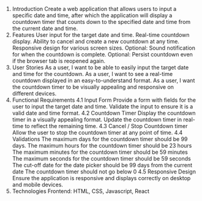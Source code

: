 1. Introduction
Create a web application that allows users to input a specific date and time, after which the application will display a countdown timer that counts down to the specified date and time from the current date and time.
2. Features
User input for the target date and time.
Real-time countdown display.
Ability to cancel and create a new countdown at any time.
Responsive design for various screen sizes.
Optional: Sound notification for when the countdown is complete.
Optional: Persist countdown even if the browser tab is reopened again.
3. User Stories
As a user, I want to be able to easily input the target date and time for the countdown.
As a user, I want to see a real-time countdown displayed in an easy-to-understand format.
As a user, I want the countdown timer to be visually appealing and responsive on different devices.
4. Functional Requirements
4.1 Input Form
Provide a form with fields for the user to input the target date and time.
Validate the input to ensure it is a valid date and time format.
4.2 Countdown Timer
Display the countdown timer in a visually appealing format.
Update the countdown timer in real-time to reflect the remaining time.
4.3 Cancel / Stop Countdown timer
Allow the user to stop the countdown timer at any point of time.
4.4 Validations
The maximum days for the countdown timer should be 99 days.
The maximum hours for the countdown timer should be 23 hours
The maximum minutes for the countdown timer should be 59 minutes
The maximum seconds for the countdown timer should be 59 seconds
The cut-off date for the date picker should be 99 days from the current date
The countdown timer should not go below 0
4.5 Responsive Design
Ensure the application is responsive and displays correctly on desktop and mobile devices.
5. Technologies
Frontend: HTML, CSS, Javascript, React
